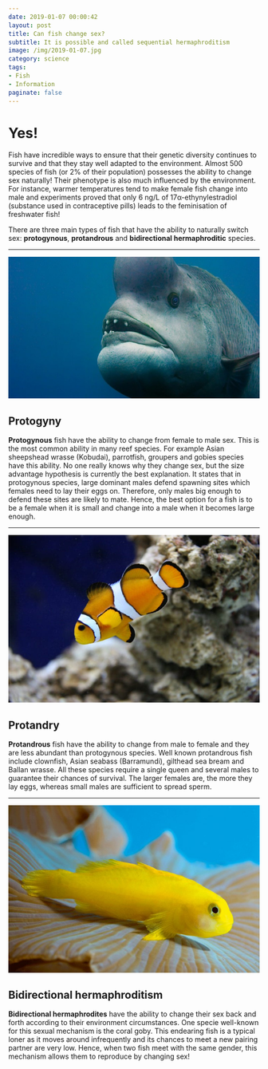 ```yaml
---
date: 2019-01-07 00:00:42
layout: post
title: Can fish change sex?
subtitle: It is possible and called sequential hermaphroditism
image: /img/2019-01-07.jpg
category: science
tags: 
- Fish
- Information
paginate: false
---
```


# Yes!

Fish have incredible ways to ensure that their genetic diversity continues to survive and that they stay well adapted to the environment. Almost 500 species of fish (or 2% of their population) possesses the ability to change sex naturally! Their phenotype is also much influenced by the environment. For instance, warmer temperatures tend to make female fish change into male and experiments proved that only 6 ng/L of 17α-ethynylestradiol (substance used in contraceptive pills) leads to the feminisation of freshwater fish!

There are three main types of fish that have the ability to naturally switch sex: **protogynous**, **protandrous** and **bidirectional hermaphroditic** species. 

---

![asian-sheepshead-wrasse.jpg](/img/asian-sheepshead-wrasse.jpg)

## Protogyny

**Protogynous** fish have the ability to change from female to male sex. This is the most common ability in many reef species. For example Asian sheepshead wrasse (Kobudai), parrotfish, groupers and gobies species have this ability. No one really knows why they change sex, but the size advantage hypothesis is currently the best explanation. It states that in protogynous species, large dominant males defend spawning sites which females need to lay their eggs on. Therefore, only males big enough to defend these sites are likely to mate. Hence, the best option for a fish is to be a female when it is small and change into a male when it becomes large enough.

---

![clown-fish.jpg](/img/clown-fish.jpg)

## Protandry

**Protandrous** fish have the ability to change from male to female and they are less abundant than protogynous species. Well known protandrous fish include clownfish, Asian seabass (Barramundi), gilthead sea bream and Ballan wrasse.  All these species require a single queen and several males to guarantee their chances of survival. The larger females are, the more they lay eggs, whereas small males are sufficient to spread sperm.

---

![coral-gobies.jpg](/img/coral-gobies.jpg)

## Bidirectional hermaphroditism

**Bidirectional hermaphrodites** have the ability to change their sex back and forth according to their environment circumstances. One specie well-known for this sexual mechanism is the coral goby. This endearing fish is a typical loner as it moves around infrequently and its chances to meet a new pairing partner are very low. Hence, when two fish meet with the same gender, this mechanism allows them to reproduce by changing sex!
